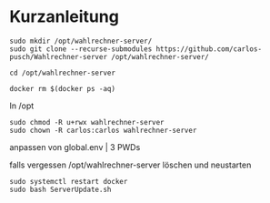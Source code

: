 # Kurzanleitung

```
sudo mkdir /opt/wahlrechner-server/
sudo git clone --recurse-submodules https://github.com/carlos-pusch/Wahlrechner-server /opt/wahlrechner-server/

cd /opt/wahlrechner-server

docker rm $(docker ps -aq)
```

In /opt

```
sudo chmod -R u+rwx wahlrechner-server
sudo chown -R carlos:carlos wahlrechner-server
```

anpassen von global.env | 3 PWDs

falls vergessen /opt/wahlrechner-server löschen und neustarten

```
sudo systemctl restart docker
sudo bash ServerUpdate.sh
```
